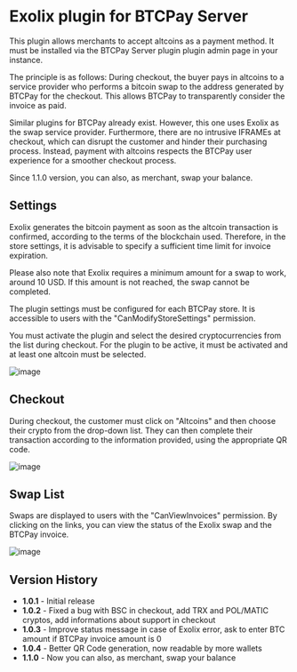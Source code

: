 # Exolix plugin for BTCPay Server
This plugin allows merchants to accept altcoins as a payment method. It must be installed via the BTCPay Server plugin plugin admin page in your instance.

The principle is as follows: During checkout, the buyer pays in altcoins to a service provider who performs a bitcoin swap to the address generated by BTCPay for the checkout.
This allows BTCPay to transparently consider the invoice as paid.

Similar plugins for BTCPay already exist. However, this one uses Exolix as the swap service provider. Furthermore, there are no intrusive IFRAMEs at checkout, which can disrupt the customer and hinder their purchasing process. Instead, payment with altcoins respects the BTCPay user experience for a smoother checkout process.

Since 1.1.0 version, you can also, as merchant, swap your balance.

## Settings
Exolix generates the bitcoin payment as soon as the altcoin transaction is confirmed, according to the terms of the blockchain used. Therefore, in the store settings, it is advisable to specify a sufficient time limit for invoice expiration.

Please also note that Exolix requires a minimum amount for a swap to work, around 10 USD.
If this amount is not reached, the swap cannot be completed.

The plugin settings must be configured for each BTCPay store. It is accessible to users with the "CanModifyStoreSettings" permission.

You must activate the plugin and select the desired cryptocurrencies from the list during checkout.
For the plugin to be active, it must be activated and at least one altcoin must be selected.

![image](https://github.com/user-attachments/assets/e4b67eff-83c0-405d-aca6-58138b337b21)

## Checkout
During checkout, the customer must click on "Altcoins" and then choose their crypto from the drop-down list. They can then complete their transaction according to the information provided, using the appropriate QR code.

![image](https://github.com/user-attachments/assets/cdb528cd-6706-4f3d-9372-558a1df1c028)

## Swap List

Swaps are displayed to users with the "CanViewInvoices" permission. By clicking on the links, you can view the status of the Exolix swap and the BTCPay invoice.

![image](https://github.com/user-attachments/assets/4605fdfa-f696-4851-9896-d949c271b35f)

## Version History
- **1.0.1** - Initial release
- **1.0.2** - Fixed a bug with BSC in checkout, add TRX and POL/MATIC cryptos, add informations about support in checkout
- **1.0.3** - Improve status message in case of Exolix error, ask to enter BTC amount if BTCPay invoice amount is 0
- **1.0.4** - Better QR Code generation, now readable by more wallets
- **1.1.0** - Now you can also, as merchant, swap your balance
  


